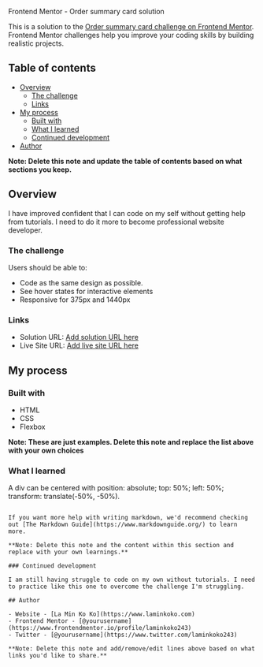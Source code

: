 Frontend Mentor - Order summary card solution

This is a solution to the [Order summary card challenge on Frontend Mentor](https://www.frontendmentor.io/challenges/order-summary-component-QlPmajDUj). Frontend Mentor challenges help you improve your coding skills by building realistic projects. 

## Table of contents

- [Overview](#overview)
  - [The challenge](#the-challenge)
  - [Links](#links)
- [My process](#my-process)
  - [Built with](#built-with)
  - [What I learned](#what-i-learned)
  - [Continued development](#continued-development)
- [Author](#author)

**Note: Delete this note and update the table of contents based on what sections you keep.**

## Overview
I have improved confident that I can code on my self without getting help from tutorials. I need to do it more to become professional website developer.

### The challenge

Users should be able to:

- Code as the same design as possible.
- See hover states for interactive elements
- Responsive for 375px and 1440px

### Links

- Solution URL: [Add solution URL here](https://github.com/laminkoko243/order-summary-frontend-mentor)
- Live Site URL: [Add live site URL here](https://github.com/laminkoko243/https://laminkoko243.github.io/order-summary-frontend-mentor/)

## My process

### Built with

- HTML
- CSS
- Flexbox

**Note: These are just examples. Delete this note and replace the list above with your own choices**

### What I learned

A div can be centered with position: absolute; top: 50%; left: 50%; transform: translate(-50%, -50%).


```

If you want more help with writing markdown, we'd recommend checking out [The Markdown Guide](https://www.markdownguide.org/) to learn more.

**Note: Delete this note and the content within this section and replace with your own learnings.**

### Continued development

I am still having struggle to code on my own without tutorials. I need to practice like this one to overcome the challenge I'm struggling.

## Author

- Website - [La Min Ko Ko](https://www.laminkoko.com)
- Frontend Mentor - [@yourusername](https://www.frontendmentor.io/profile/laminkoko243)
- Twitter - [@yourusername](https://www.twitter.com/laminkoko243)

**Note: Delete this note and add/remove/edit lines above based on what links you'd like to share.**

